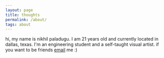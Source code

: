 ```yaml
---
layout: page
title: thoughts
permalink: /about/
tags: about
---
```


hi, my name is nikhil paladugu. I am 21 years old and currently located in dallas, texas. I'm an engineering student and a self-taught visual artist. if you want to be friends [email](mailto:nikhilpaladugu129@gmail.com) me :)
